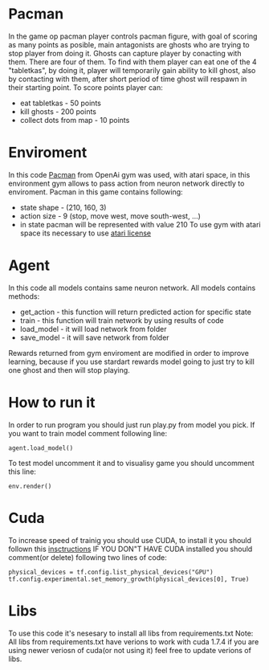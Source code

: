# Pacman
In the game op pacman player controls pacman figure, with goal of scoring as many points as posible, main antagonists are ghosts who are trying to stop player from doing it. Ghosts can capture player by conacting with them. There are four of them. To find with them player can eat one of the 4 "tabletkas", by doing it, player will temporarily gain ability to kill ghost, also by contacting with them, after short period of time ghost will respawn in their starting point. 
To score points player can:
 - eat tabletkas - 50 points
 - kill ghosts - 200 points
 - collect dots from map - 10 points
 
 # Enviroment
 In this code [Pacman](https://www.gymlibrary.dev/environments/atari/ms_pacman/) from OpenAi gym was used, with atari space, in this environment gym allows to pass action from neuron network directly to enviroment.
Pacman in this game contains following:
- state shape - (210, 160, 3)
- action size - 9 (stop, move west, move south-west, ...)
- in state pacman will be represented with value 210
To use gym with atari space its necessary to use [atari license](https://pypi.org/project/AutoROM.accept-rom-license/)

# Agent
In this code all models contains same neuron network. All models contains methods:
 - get_action - this function will return predicted action for specific state
 - train - this function will train network by using results of code
 - load_model - it will load network from folder
 - save_model - it will save network from folder

Rewards returned from gym enviroment are modified in order to improve learning, because if you use stardart rewards model going to just try to kill one ghost and then will stop playing.

# How to run it
In order to run program you should just run play.py from model you pick. 
If you want to train model comment following line:
````
agent.load_model()
````
To test model uncomment it and to visualisy game you should uncomment this line:
````
env.render()
````

# Cuda 
To increase speed of trainig you should use CUDA, to install it you should follown this [insctructions](https://medium.com/pythoneers/cuda-installation-in-windows-2020-638b008b4639)
IF YOU DON"T HAVE CUDA installed you should comment(or delete) following two lines of code:
````
physical_devices = tf.config.list_physical_devices("GPU")
tf.config.experimental.set_memory_growth(physical_devices[0], True)
````

# Libs
To use this code it's nesesary to install all libs from requirements.txt
Note: All libs from requirements.txt have verions to work with cuda 1.7.4 if you are using newer veriosn of cuda(or not using it) feel free to update verions of libs.
